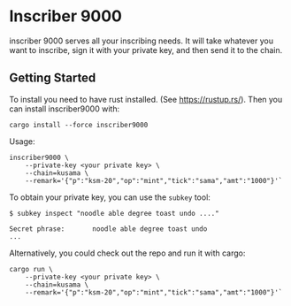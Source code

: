 # Inscriber 9000

inscriber 9000 serves all your inscribing needs. It will take whatever you want to inscribe, sign
it with your private key, and then send it to the chain.

## Getting Started

To install you need to have rust installed. (See https://rustup.rs/). Then you can install
inscriber9000 with:

```
cargo install --force inscriber9000
```

Usage:

```
inscriber9000 \
    --private-key <your private key> \
    --chain=kusama \
    --remark='{"p":"ksm-20","op":"mint","tick":"sama","amt":"1000"}'`
```

To obtain your private key, you can use the `subkey` tool:


```
$ subkey inspect "noodle able degree toast undo ...."

Secret phrase:       noodle able degree toast undo
...
```

Alternatively, you could check out the repo and run it with cargo:

```
cargo run \
    --private-key <your private key> \
    --chain=kusama \
    --remark='{"p":"ksm-20","op":"mint","tick":"sama","amt":"1000"}'`
```
